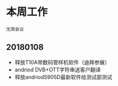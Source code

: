 # 本周工作  
`无周会议`  
## 20180108  
- 释放T10A带数码管样机软件（迪拜参展）  
- andriod DVB+OTT字符串送客户翻译
- 释放andriodS905D最新软件给测试部测试  
